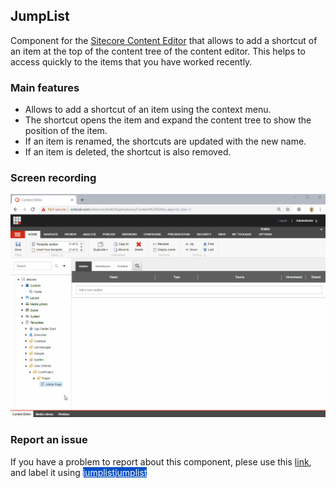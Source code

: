 ## JumpList
Component for the [Sitecore Content Editor](https://doc.sitecore.com/users/90/sitecore-experience-platform/en/the-content-editor.html) that allows to add a shortcut of an item at the top of the content tree of the content editor. This helps to access quickly to the items that you have worked recently.

### Main features
- Allows to add a shortcut of an item using the context menu.
- The shortcut opens the item and expand the content tree to show the position of the item.
- If an item is renamed, the shortcuts are updated with the new name.
- If an item is deleted, the shortcut is also removed.

### Screen recording
<img src="JumpList-ScreenRecord.gif" style="width:800px; height:auto"/>

### Report an issue
If you have a problem to report about this component, plese use this [link](https://github.com/andresvillenas/Sitecore.Extensions/issues/new), and label it using <a class="sidebar-labels-style box-shadow-none width-full d-block IssueLabel v-align-text-top" style="background-color: #0751c6; color: #ffffff" data-name="jumplist" title="jumplist" href="/andresvillenas/Sitecore.Extensions/labels/jumplist"><span class="css-truncate-target" style="max-width: 100%">jumplist</span></a><a class="sidebar-labels-style box-shadow-none width-full d-block IssueLabel v-align-text-top" style="background-color: #0751c6; color: #ffffff" data-name="jumplist" title="jumplist" href="/andresvillenas/Sitecore.Extensions/labels/jumplist"><span class="css-truncate-target" style="max-width: 100%">jumplist</span></a>